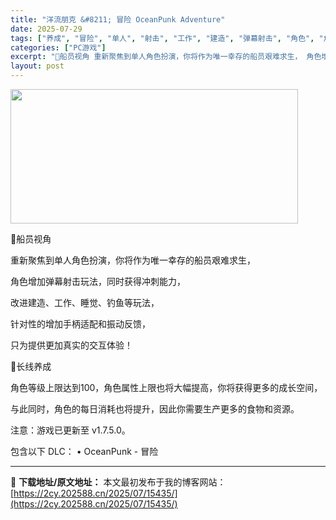 ```yaml
---
title: "洋流朋克 &#8211; 冒险 OceanPunk Adventure"
date: 2025-07-29
tags: ["养成", "冒险", "单人", "射击", "工作", "建造", "弹幕射击", "角色", "角色扮演", "钓鱼"]
categories: ["PC游戏"]
excerpt: "🧭船员视角 重新聚焦到单人角色扮演，你将作为唯一幸存的船员艰难求生， 角色增加弹幕射击玩法，同时获得冲刺能力， 改进建造、工作、睡觉、钓鱼等玩法， 针对性的增加手柄适配和振动反馈， 只为提供更加真实的交互体验！ 🌱长线养成 角色等级上限达到100，角色属性上限也将大幅提高，你将获得更多的成长空间， &hellip;"
layout: post
---
```


<img class="aligncenter size-full wp-image-15431" src="https://2cy.202588.cn/wp-content/uploads/2025/07/2025072911374944.webp" alt="" width="460" height="215" />

🧭船员视角

重新聚焦到单人角色扮演，你将作为唯一幸存的船员艰难求生，

角色增加弹幕射击玩法，同时获得冲刺能力，

改进建造、工作、睡觉、钓鱼等玩法，

针对性的增加手柄适配和振动反馈，

只为提供更加真实的交互体验！

🌱长线养成

角色等级上限达到100，角色属性上限也将大幅提高，你将获得更多的成长空间，

与此同时，角色的每日消耗也将提升，因此你需要生产更多的食物和资源。

注意：游戏已更新至 v1.7.5.0。

包含以下 DLC：
• OceanPunk - 冒险

---
📖 **下载地址/原文地址：** 本文最初发布于我的博客网站：[https://2cy.202588.cn/2025/07/15435/](https://2cy.202588.cn/2025/07/15435/)
